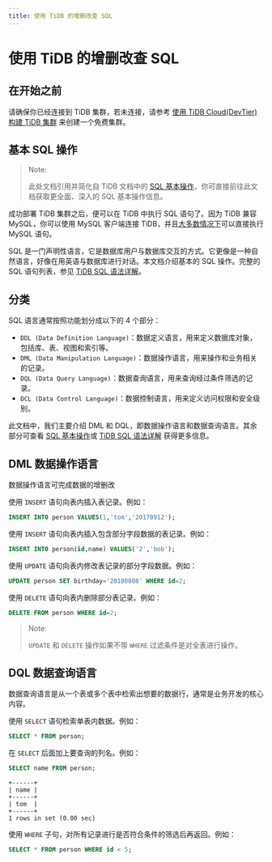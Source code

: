 ```yaml
---
title: 使用 TiDB 的增删改查 SQL
---
```


# 使用 TiDB 的增删改查 SQL

## 在开始之前

请确保你已经连接到 TiDB 集群，若未连接，请参考 [使用 TiDB Cloud(DevTier) 构建 TiDB 集群](/develop/build-cluster-in-cloud.md#步骤-1-创建免费集群) 来创建一个免费集群。

## 基本 SQL 操作

> Note:
>
> 此处文档引用并简化自 TiDB 文档中的 [SQL 基本操作](https://docs.pingcap.com/zh/tidb/stable/basic-sql-operations)，你可直接前往此文档获取更全面、深入的 SQL 基本操作信息。

成功部署 TiDB 集群之后，便可以在 TiDB 中执行 SQL 语句了。因为 TiDB 兼容 MySQL，你可以使用 MySQL 客户端连接 TiDB，并且[大多数情况下](https://docs.pingcap.com/zh/tidb/stable/mysql-compatibility)可以直接执行 MySQL 语句。

SQL 是一门声明性语言，它是数据库用户与数据库交互的方式。它更像是一种自然语言，好像在用英语与数据库进行对话。本文档介绍基本的 SQL 操作。完整的 SQL 语句列表，参见 [TiDB SQL 语法详解](https://pingcap.github.io/sqlgram/)。

## 分类

SQL 语言通常按照功能划分成以下的 4 个部分：

- `DDL (Data Definition Language)`：数据定义语言，用来定义数据库对象，包括库、表、视图和索引等。
- `DML (Data Manipulation Language)`：数据操作语言，用来操作和业务相关的记录。
- `DQL (Data Query Language)`：数据查询语言，用来查询经过条件筛选的记录。
- `DCL (Data Control Language)`：数据控制语言，用来定义访问权限和安全级别。

此文档中，我们主要介绍 DML 和 DQL，即数据操作语言和数据查询语言。其余部分可查看 [SQL 基本操作](https://docs.pingcap.com/zh/tidb/stable/basic-sql-operations)或 [TiDB SQL 语法详解](https://pingcap.github.io/sqlgram/) 获得更多信息。

## DML 数据操作语言

数据操作语言可完成数据的增删改

使用 `INSERT` 语句向表内插入表记录。例如：

```sql
INSERT INTO person VALUES(1,'tom','20170912');
```

使用 `INSERT` 语句向表内插入包含部分字段数据的表记录。例如：

```sql
INSERT INTO person(id,name) VALUES('2','bob');
```

使用 `UPDATE` 语句向表内修改表记录的部分字段数据。例如：

```sql
UPDATE person SET birthday='20180808' WHERE id=2;
```

使用 `DELETE` 语句向表内删除部分表记录。例如：

```sql
DELETE FROM person WHERE id=2;
```

> Note:
>
> `UPDATE` 和 `DELETE` 操作如果不带 `WHERE` 过滤条件是对全表进行操作。

## DQL 数据查询语言

数据查询语言是从一个表或多个表中检索出想要的数据行，通常是业务开发的核心内容。

使用 `SELECT` 语句检索单表内数据。例如：

```sql
SELECT * FROM person;
```

在 `SELECT` 后面加上要查询的列名。例如：

```sql
SELECT name FROM person;
```

```
+------+
| name |
+------+
| tom  |
+------+
1 rows in set (0.00 sec)
```

使用 `WHERE` 子句，对所有记录进行是否符合条件的筛选后再返回。例如：

```sql
SELECT * FROM person WHERE id < 5;
```
